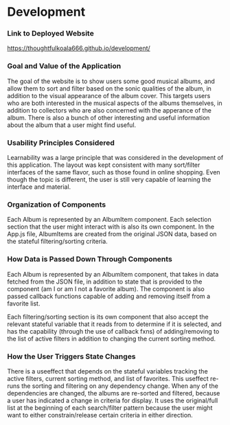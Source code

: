 # Development

### Link to Deployed Website
https://thoughtfulkoala666.github.io/development/

### Goal and Value of the Application
The goal of the website is to show users some good musical albums, and allow them to sort and filter based on the sonic qualities of the album, in addition to the visual appearance of the album cover. This targets users who are both interested in the musical aspects of the albums themselves, in addition to collectors who are also concerned with the apperance of the album. There is also a bunch of other interesting and useful information about the album that a user might find useful.

### Usability Principles Considered
Learnability was a large principle that was considered in the development of this application. The layout was kept consistent with many sort/filter interfaces of the same flavor, such as those found in online shopping. Even though the topic is different, the user is still very capable of learning the interface and material.

### Organization of Components
Each Album is represented by an AlbumItem component. Each selection section that the user might interact with is also its own component. In the App.js file, AlbumItems are created from the original JSON data, based on the stateful filtering/sorting criteria.

### How Data is Passed Down Through Components
Each Album is represented by an AlbumItem component, that takes in data fetched from the JSON file, in addition to state that is provided to the component (am I or am I not a favorite album). The component is also passed callback functions capable of adding and removing itself from a favorite list.

Each filtering/sorting section is its own component that also accept the relevant stateful variable that it reads from to determine if it is selected, and has the capability (through the use of callback fxns) of adding/removing to the list of active filters in addition to changing the current sorting method.

### How the User Triggers State Changes
There is a useeffect that depends on the stateful variables tracking the active filters, current sorting method, and list of favorites. This useffect re-runs the sorting and filtering on any dependency change. When any of the dependencies are changed, the albums are re-sorted and filtered, because a user has indicated a change in criteria for display. It uses the original/full list at the beginning of each search/filter pattern because the user might want to either constrain/release certain criteria in either direction.
